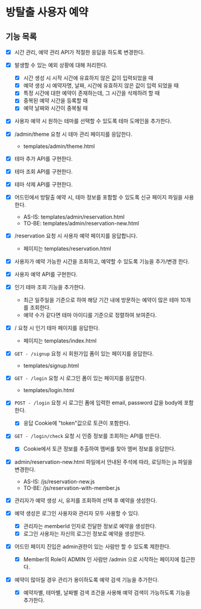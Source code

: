 # 방탈출 사용자 예약

## 기능 목록

- [x] 시간 관리, 예약 관리 API가 적절한 응답을 하도록 변경한다.
- [x] 발생할 수 있는 예외 상황에 대해 처리한다.
    - [x] 시간 생성 시 시작 시간에 유효하지 않은 값이 입력되었을 때
    - [x] 예약 생성 시 예약자명, 날짜, 시간에 유효하지 않은 값이 입력 되었을 때
    - [x] 특정 시간에 대한 예약이 존재하는데, 그 시간을 삭제하려 할 때
    - [x] 중복된 예약 시간을 등록할 때
    - [x] 예약 날짜와 시간이 중복될 때

- [x] 사용자 예약 시 원하는 테마를 선택할 수 있도록 테마 도메인을 추가한다.
- [x] /admin/theme 요청 시 테마 관리 페이지를 응답한다.
    - templates/admin/theme.html
- [x] 테마 추가 API를 구현한다.
- [x] 테마 조회 API를 구현한다.
- [x] 테마 삭제 API를 구현한다.

- [x] 어드민에서 방탈출 예약 시, 테마 정보를 포함할 수 있도록 신규 페이지 파일을 사용한다.
    - AS-IS: templates/admin/reservation.html
    - TO-BE: templates/admin/reservation-new.html

- [x] /reservation 요청 시 사용자 예약 페이지를 응답합니다.
    - 페이지는 templates/reservation.html
- [x] 사용자가 예약 가능한 시간을 조회하고, 예약할 수 있도록 기능을 추가/변경 한다.
- [x] 사용자 예약 API를 구현한다.

- [x] 인기 테마 조회 기능을 추가한다.
    - 최근 일주일을 기준으로 하여 해당 기간 내에 방문하는 예약이 많은 테마 10개를 조회한다.
    - 예약 수가 같다면 테마 아이디를 기준으로 정렬하여 보여준다.
- [x] / 요청 시 인기 테마 페이지를 응답한다.
    - 페이지는 templates/index.html

- [x] `GET - /signup` 요청 시 회원가입 폼이 있는 페이지를 응답한다.
  - templates/signup.html
- [x] `GET - /login` 요청 시 로그인 폼이 있는 페이지를 응답한다.
  - templates/login.html
- [x] `POST - /login` 요청 시 로그인 폼에 입력한 email, password 값을 body에 포함한다.
  - [x] 응답 Cookie에 "token"값으로 토큰이 포함한다.
- [x] `GET - /login/check` 요청 시 인증 정보를 조회하는 API를 만든다.
  - [x] Cookie에서 토큰 정보를 추출하여 멤버를 찾아 멤버 정보를 응답한다.

- [x] admin/reservation-new.html 파일에서 안내된 주석에 따라, 로딩하는 js 파일을 변경한다.
  - AS-IS: /js/reservation-new.js
  - TO-BE: /js/reservation-with-member.js
- [x] 관리자가 예약 생성 시, 유저를 조회하여 선택 후 예약을 생성한다.
- [x] 예약 생성은 로그인 사용자와 관리자 모두 사용할 수 있다.
  - [x] 관리자는 memberId 인자로 전달한 정보로 예약을 생성한다.
  - [x] 로그인 사용자는 자신의 로그인 정보로 예약을 생성한다.

- [x] 어드민 페이지 진입은 admin권한이 있는 사람만 할 수 있도록 제한한다.
  - [x] Member의 Role이 ADMIN 인 사람만 /admin 으로 시작하는 페이지에 접근한다.

- [x] 예약이 많아질 경우 관리가 용이하도록 예약 검색 기능을 추가한다.
  - [x] 예약자별, 테마별, 날짜별 검색 조건을 사용해 예약 검색이 가능하도록 기능을 추가한다.
